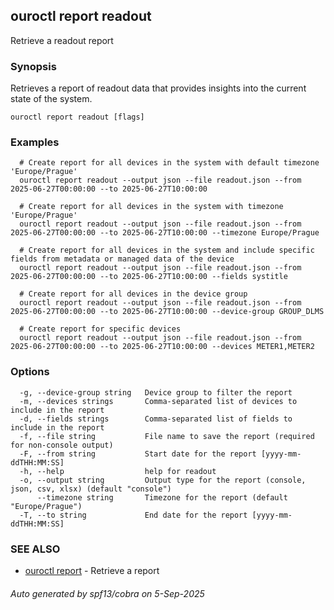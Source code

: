 ## ouroctl report readout

Retrieve a readout report

### Synopsis

Retrieves a report of readout data that provides insights into the current state of the system.

```
ouroctl report readout [flags]
```

### Examples

```
  # Create report for all devices in the system with default timezone 'Europe/Prague'
  ouroctl report readout --output json --file readout.json --from 2025-06-27T00:00:00 --to 2025-06-27T10:00:00

  # Create report for all devices in the system with timezone 'Europe/Prague'
  ouroctl report readout --output json --file readout.json --from 2025-06-27T00:00:00 --to 2025-06-27T10:00:00 --timezone Europe/Prague

  # Create report for all devices in the system and include specific fields from metadata or managed data of the device
  ouroctl report readout --output json --file readout.json --from 2025-06-27T00:00:00 --to 2025-06-27T10:00:00 --fields systitle

  # Create report for all devices in the device group
  ouroctl report readout --output json --file readout.json --from 2025-06-27T00:00:00 --to 2025-06-27T10:00:00 --device-group GROUP_DLMS

  # Create report for specific devices
  ouroctl report readout --output json --file readout.json --from 2025-06-27T00:00:00 --to 2025-06-27T10:00:00 --devices METER1,METER2
```

### Options

```
  -g, --device-group string   Device group to filter the report
  -m, --devices strings       Comma-separated list of devices to include in the report
  -d, --fields strings        Comma-separated list of fields to include in the report
  -f, --file string           File name to save the report (required for non-console output)
  -F, --from string           Start date for the report [yyyy-mm-ddTHH:MM:SS]
  -h, --help                  help for readout
  -o, --output string         Output type for the report (console, json, csv, xlsx) (default "console")
      --timezone string       Timezone for the report (default "Europe/Prague")
  -T, --to string             End date for the report [yyyy-mm-ddTHH:MM:SS]
```

### SEE ALSO

* [ouroctl report](ouroctl_report.md)	 - Retrieve a report

###### Auto generated by spf13/cobra on 5-Sep-2025
